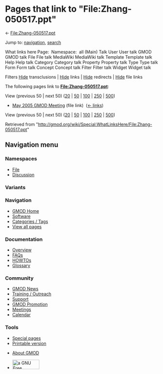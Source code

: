 <div id="mw-page-base" class="noprint">

</div>

<div id="mw-head-base" class="noprint">

</div>

<div id="content" class="mw-body" role="main">

<span id="top"></span>

<div id="mw-js-message" style="display:none;">

</div>



# <span dir="auto">Pages that link to "File:Zhang-050517.ppt"</span>

<div id="bodyContent">

<div id="contentSub">

←
[File:Zhang-050517.ppt](/wiki/File:Zhang-050517.ppt "File:Zhang-050517.ppt")

</div>

<div id="jump-to-nav" class="mw-jump">

Jump to: [navigation](#mw-navigation), [search](#p-search)

</div>

<div id="mw-content-text">

What links here Page:  Namespace:  all (Main) Talk User User talk GMOD
GMOD talk File File talk MediaWiki MediaWiki talk Template Template talk
Help Help talk Category Category talk Property Property talk Type Type
talk Form Form talk Concept Concept talk Filter Filter talk Widget
Widget talk

Filters
[Hide](/mediawiki/index.php?title=Special:WhatLinksHere/File:Zhang-050517.ppt&hidetrans=1 "Special:WhatLinksHere/File:Zhang-050517.ppt")
transclusions \|
[Hide](/mediawiki/index.php?title=Special:WhatLinksHere/File:Zhang-050517.ppt&hidelinks=1 "Special:WhatLinksHere/File:Zhang-050517.ppt")
links \|
[Hide](/mediawiki/index.php?title=Special:WhatLinksHere/File:Zhang-050517.ppt&hideredirs=1 "Special:WhatLinksHere/File:Zhang-050517.ppt")
redirects \|
[Hide](/mediawiki/index.php?title=Special:WhatLinksHere/File:Zhang-050517.ppt&hideimages=1 "Special:WhatLinksHere/File:Zhang-050517.ppt")
file links

The following pages link to
**[File:Zhang-050517.ppt](/wiki/File:Zhang-050517.ppt "File:Zhang-050517.ppt")**:

View (previous 50 \| next 50)
([20](/mediawiki/index.php?title=Special:WhatLinksHere/File:Zhang-050517.ppt&limit=20 "Special:WhatLinksHere/File:Zhang-050517.ppt")
\|
[50](/mediawiki/index.php?title=Special:WhatLinksHere/File:Zhang-050517.ppt&limit=50 "Special:WhatLinksHere/File:Zhang-050517.ppt")
\|
[100](/mediawiki/index.php?title=Special:WhatLinksHere/File:Zhang-050517.ppt&limit=100 "Special:WhatLinksHere/File:Zhang-050517.ppt")
\|
[250](/mediawiki/index.php?title=Special:WhatLinksHere/File:Zhang-050517.ppt&limit=250 "Special:WhatLinksHere/File:Zhang-050517.ppt")
\|
[500](/mediawiki/index.php?title=Special:WhatLinksHere/File:Zhang-050517.ppt&limit=500 "Special:WhatLinksHere/File:Zhang-050517.ppt"))

- [May 2005 GMOD
  Meeting](/wiki/May_2005_GMOD_Meeting "May 2005 GMOD Meeting") (file
  link) ‎ <span class="mw-whatlinkshere-tools">([←
  links](/mediawiki/index.php?title=Special:WhatLinksHere&target=May+2005+GMOD+Meeting "Special:WhatLinksHere"))</span>

View (previous 50 \| next 50)
([20](/mediawiki/index.php?title=Special:WhatLinksHere/File:Zhang-050517.ppt&limit=20 "Special:WhatLinksHere/File:Zhang-050517.ppt")
\|
[50](/mediawiki/index.php?title=Special:WhatLinksHere/File:Zhang-050517.ppt&limit=50 "Special:WhatLinksHere/File:Zhang-050517.ppt")
\|
[100](/mediawiki/index.php?title=Special:WhatLinksHere/File:Zhang-050517.ppt&limit=100 "Special:WhatLinksHere/File:Zhang-050517.ppt")
\|
[250](/mediawiki/index.php?title=Special:WhatLinksHere/File:Zhang-050517.ppt&limit=250 "Special:WhatLinksHere/File:Zhang-050517.ppt")
\|
[500](/mediawiki/index.php?title=Special:WhatLinksHere/File:Zhang-050517.ppt&limit=500 "Special:WhatLinksHere/File:Zhang-050517.ppt"))

</div>

<div class="printfooter">

Retrieved from
"<http://gmod.org/wiki/Special:WhatLinksHere/File:Zhang-050517.ppt>"

</div>

<div id="catlinks" class="catlinks catlinks-allhidden">

</div>

<div class="visualClear">

</div>

</div>

</div>

<div id="mw-navigation">

## Navigation menu

<div id="mw-head">



<div id="left-navigation">

<div id="p-namespaces" class="vectorTabs" role="navigation"
aria-labelledby="p-namespaces-label">

### Namespaces

- <span id="ca-nstab-image"><a href="/wiki/File:Zhang-050517.ppt" accesskey="c"
  title="View the file page [c]">File</a></span>
- <span id="ca-talk"><a
  href="/mediawiki/index.php?title=File_talk:Zhang-050517.ppt&amp;action=edit&amp;redlink=1"
  accesskey="t"
  title="Discussion about the content page [t]">Discussion</a></span>

</div>

<div id="p-variants" class="vectorMenu emptyPortlet" role="navigation"
aria-labelledby="p-variants-label">

### 

### Variants[](#)

<div class="menu">

</div>

</div>

</div>

<div id="right-navigation">





</div>



</div>

</div>

</div>

<div id="mw-panel">

<div id="p-logo" role="banner">

<a href="/wiki/Main_Page"
style="background-image: url(http://gmod.org/images/GMOD-cogs.png);"
title="Visit the main page"></a>

</div>

<div id="p-Navigation" class="portal" role="navigation"
aria-labelledby="p-Navigation-label">

### Navigation

<div class="body">

- <span id="n-GMOD-Home">[GMOD Home](/wiki/Main_Page)</span>
- <span id="n-Software">[Software](/wiki/GMOD_Components)</span>
- <span id="n-Categories-.2F-Tags">[Categories /
  Tags](/wiki/Categories)</span>
- <span id="n-View-all-pages">[View all
  pages](/wiki/Special:AllPages)</span>

</div>

</div>

<div id="p-Documentation" class="portal" role="navigation"
aria-labelledby="p-Documentation-label">

### Documentation

<div class="body">

- <span id="n-Overview">[Overview](/wiki/Overview)</span>
- <span id="n-FAQs">[FAQs](/wiki/Category:FAQ)</span>
- <span id="n-HOWTOs">[HOWTOs](/wiki/Category:HOWTO)</span>
- <span id="n-Glossary">[Glossary](/wiki/Glossary)</span>

</div>

</div>

<div id="p-Community" class="portal" role="navigation"
aria-labelledby="p-Community-label">

### Community

<div class="body">

- <span id="n-GMOD-News">[GMOD News](/wiki/GMOD_News)</span>
- <span id="n-Training-.2F-Outreach">[Training /
  Outreach](/wiki/Training_and_Outreach)</span>
- <span id="n-Support">[Support](/wiki/Support)</span>
- <span id="n-GMOD-Promotion">[GMOD
  Promotion](/wiki/GMOD_Promotion)</span>
- <span id="n-Meetings">[Meetings](/wiki/Meetings)</span>
- <span id="n-Calendar">[Calendar](/wiki/Calendar)</span>

</div>

</div>

<div id="p-tb" class="portal" role="navigation"
aria-labelledby="p-tb-label">

### Tools

<div class="body">

- <span id="t-specialpages"><a href="/wiki/Special:SpecialPages" accesskey="q"
  title="A list of all special pages [q]">Special pages</a></span>
- <span id="t-print"><a
  href="/mediawiki/index.php?title=Special:WhatLinksHere/File:Zhang-050517.ppt&amp;printable=yes"
  rel="alternate" accesskey="p"
  title="Printable version of this page [p]">Printable version</a></span>

</div>

</div>

</div>

</div>

<div id="footer" role="contentinfo">

- <span id="footer-places-about">[About
  GMOD](/wiki/GMOD:About "GMOD:About")</span>

<!-- -->

- <span id="footer-copyrightico">[<img src="http://www.gnu.org/graphics/gfdl-logo-small.png" width="88"
  height="31" alt="a GNU Free Documentation License" />](http://www.gnu.org/licenses/fdl-1.3.html)</span>




</div>

